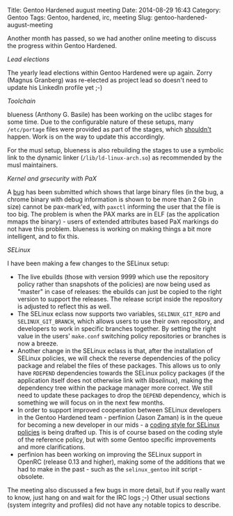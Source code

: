Title: Gentoo Hardened august meeting
Date: 2014-08-29 16:43
Category: Gentoo
Tags: Gentoo, hardened, irc, meeting
Slug: gentoo-hardened-august-meeting

Another month has passed, so we had another online meeting to discuss
the progress within Gentoo Hardened.

*Lead elections*

The yearly lead elections within Gentoo Hardened were up again. Zorry
(Magnus Granberg) was re-elected as project lead so doesn't need to
update his LinkedIn profile yet ;-)

*Toolchain*

blueness (Anthony G. Basile) has been working on the uclibc stages for
some time. Due to the configurable nature of these setups, many
`/etc/portage` files were provided as part of the stages, which
[shouldn't](https://bugs.gentoo.org/show_bug.cgi?id=519686) happen. Work
is on the way to update this accordingly.

For the musl setup, blueness is also rebuilding the stages to use a
symbolic link to the dynamic linker (`/lib/ld-linux-arch.so`) as
recommended by the musl maintainers.

*Kernel and grsecurity with PaX*

A [bug](https://bugs.gentoo.org/show_bug.cgi?id=520198) has been
submitted which shows that large binary files (in the bug, a chrome
binary with debug information is shown to be more than 2 Gb in size)
cannot be pax-mark'ed, with `paxctl` informing the user that the file is
too big. The problem is when the PAX marks are in ELF (as the
application mmaps the binary) - users of extended attributes based PaX
markings do not have this problem. blueness is working on making things
a bit more intelligent, and to fix this.

*SELinux*

I have been making a few changes to the SELinux setup:

-   The live ebuilds (those with version 9999 which use the repository
    policy rather than snapshots of the policies) are now being used as
    "master" in case of releases: the ebuilds can just be copied to the
    right version to support the releases. The release script inside the
    repository is adjusted to reflect this as well.
-   The SELinux eclass now supports two variables, `SELINUX_GIT_REPO`
    and `SELINUX_GIT_BRANCH`, which allows users to use their own
    repository, and developers to work in specific branches together. By
    setting the right value in the users' `make.conf` switching policy
    repositories or branches is now a breeze.
-   Another change in the SELinux eclass is that, after the installation
    of SELinux policies, we will check the reverse dependencies of the
    policy package and relabel the files of these packages. This allows
    us to only have `RDEPEND` dependencies towards the SELinux policy
    packages (if the application itself does not otherwise link with
    *libselinux*), making the dependency tree within the package manager
    more correct. We still need to update these packages to drop the
    `DEPEND` dependency, which is something we will focus on in the next
    few months.
-   In order to support improved cooperation between SELinux developers
    in the Gentoo Hardened team - perfinion (Jason Zaman) is in the
    queue for becoming a new developer in our mids - a [coding style for
    SELinux
    policies](https://wiki.gentoo.org/wiki/Project:SELinux/CodingStyle)
    is being drafted up. This is of course based on the coding style of
    the reference policy, but with some Gentoo specific improvements and
    more clarifications.
-   perfinion has been working on improving the SELinux support in
    OpenRC (release 0.13 and higher), making some of the additions that
    we had to make in the past - such as the `selinux_gentoo` init
    script - obsolete.

The meeting also discussed a few bugs in more detail, but if you really
want to know, just hang on and wait for the IRC logs ;-) Other usual
sections (system integrity and profiles) did not have any notable topics
to describe.
